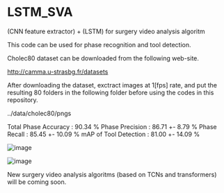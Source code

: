 # LSTM_SVA
(CNN feature extractor) + (LSTM) for surgery video analysis algoritm

This code can be used for phase recognition and tool detection.

Cholec80 dataset can be downloaded from the following web-site.

http://camma.u-strasbg.fr/datasets

After downloading the dataset, exctract images at 1[fps] rate, and put the resulting 80 folders in the following folder before using the codes in this repository.

../data/cholec80/pngs


<Current results>
Total Phase Accuracy : 90.34 % 
Phase Precision : 86.71 +- 8.79 %
Phase Recall : 85.45 +- 10.09 %
mAP of Tool Detection : 81.00 +- 14.09 %




![image](https://user-images.githubusercontent.com/72535628/160593478-d336b6b5-5237-4ce2-81b9-50ba51e1dd90.png)

![image](https://user-images.githubusercontent.com/72535628/160593520-d279f574-44a2-482c-9b7d-79c8f98c21aa.png)

New surgery video analysis algoritms (based on TCNs and transformers) will be coming soon.
